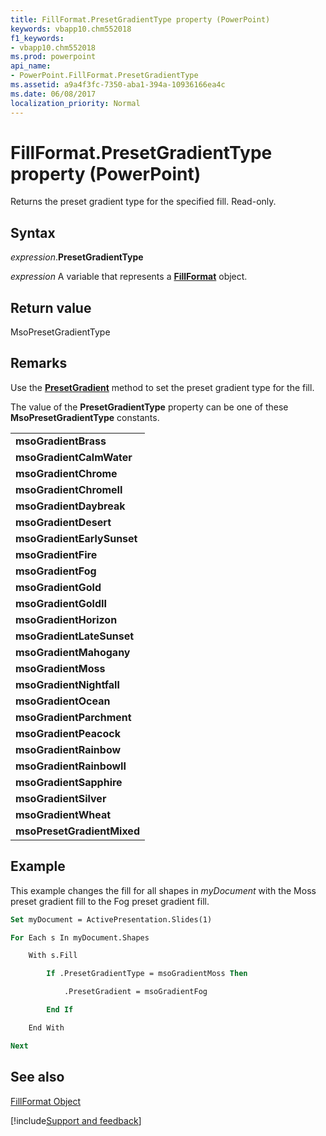 ```yaml
---
title: FillFormat.PresetGradientType property (PowerPoint)
keywords: vbapp10.chm552018
f1_keywords:
- vbapp10.chm552018
ms.prod: powerpoint
api_name:
- PowerPoint.FillFormat.PresetGradientType
ms.assetid: a9a4f3fc-7350-aba1-394a-10936166ea4c
ms.date: 06/08/2017
localization_priority: Normal
---
```



# FillFormat.PresetGradientType property (PowerPoint)

Returns the preset gradient type for the specified fill. Read-only. 


## Syntax

_expression_.**PresetGradientType**

_expression_ A variable that represents a **[FillFormat](powerpoint.fillformat.md)** object.


## Return value

MsoPresetGradientType


## Remarks

Use the  **[PresetGradient](PowerPoint.FillFormat.PresetGradient.md)** method to set the preset gradient type for the fill.

The value of the  **PresetGradientType** property can be one of these **MsoPresetGradientType** constants.


||
|:-----|
|**msoGradientBrass**|
|**msoGradientCalmWater**|
|**msoGradientChrome**|
|**msoGradientChromeII**|
|**msoGradientDaybreak**|
|**msoGradientDesert**|
|**msoGradientEarlySunset**|
|**msoGradientFire**|
|**msoGradientFog**|
|**msoGradientGold**|
|**msoGradientGoldII**|
|**msoGradientHorizon**|
|**msoGradientLateSunset**|
|**msoGradientMahogany**|
|**msoGradientMoss**|
|**msoGradientNightfall**|
|**msoGradientOcean**|
|**msoGradientParchment**|
|**msoGradientPeacock**|
|**msoGradientRainbow**|
|**msoGradientRainbowII**|
|**msoGradientSapphire**|
|**msoGradientSilver**|
|**msoGradientWheat**|
|**msoPresetGradientMixed**|

## Example

This example changes the fill for all shapes in _myDocument_ with the Moss preset gradient fill to the Fog preset gradient fill.


```vb
Set myDocument = ActivePresentation.Slides(1)

For Each s In myDocument.Shapes

    With s.Fill

        If .PresetGradientType = msoGradientMoss Then

            .PresetGradient = msoGradientFog

        End If

    End With

Next
```


## See also


[FillFormat Object](PowerPoint.FillFormat.md)

[!include[Support and feedback](~/includes/feedback-boilerplate.md)]